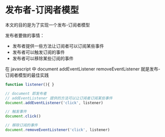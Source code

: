 # 发布者-订阅者模型

本文的目的是为了实现一个发布-订阅者模型

发布者要做的事情：
- 发布者提供一些方法让订阅者可以订阅某些事件
- 发布者可以触发订阅的事件
- 发布者可以移除某些订阅的事件

在 javascript 中
document addEventListener removeEventListener 就是发布-订阅者模型的最佳实践
```js
function listener(){ }

// document 即发布者
// addEventListener 提供的方法可以让订阅者订阅某些事件
document.addEventListener('click', listener)

// 触发事件
document.click()

// 移除订阅的事件
document.removeEventListener('click', listener)
```

